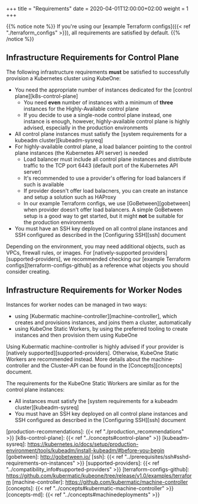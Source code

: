 +++
title = "Requirements"
date = 2020-04-01T12:00:00+02:00
weight = 1
+++

{{% notice note %}}
If you're using our [example Terraform configs]({{< ref "./terraform_configs" >}}),
all requirements are satisfied by default.
{{% /notice %}}

## Infrastructure Requirements for Control Plane

The following infrastructure requirements **must** be satisfied to successfully
provision a Kubernetes cluster using KubeOne:

* You need the appropriate number of instances dedicated for the
  [control plane][k8s-control-plane]
  * You need **even** number of instances with a minimum of **three** instances
  for the Highly-Available control plane
  * If you decide to use a single-node control plane instead, one instance is
    enough, however, highly-available control plane is highly advised,
    especially in the production environments
* All control plane instances must satisfy the
  [system requirements for a kubeadm cluster][kubeadm-sysreq]
* For highly-available control plane, a load balancer pointing to the
  control plane instances (the Kubernetes API server) is needed
  * Load balancer must include all control plane instances and distribute
    traffic to the TCP port 6443 (default port of the Kubernetes API server)
  * It's recommended to use a provider's offering for load balancers if such is
    available
  * If provider doesn't offer load balacners, you can create an instance and
    setup a solution such as HAProxy
  * In our example Terraform configs, we use [GoBetween][gobetween] when
    provider doesn't offer load balancers. A simple GoBetween setup is a good
    way to get started, but it might **not** be suitable for the production
    environments
* You must have an SSH key deployed on all control plane instances and
  SSH configured as described in the [Configuring SSH][ssh] document

Depending on the environment, you may need additional objects, such as VPCs,
firewall rules, or images. For [natively-supported
providers][supported-providers], we recommended checking our [example Terraform
configs][terraform-configs-github] as a reference what objects you should consider
creating.

## Infrastructure Requirements for Worker Nodes

Instances for worker nodes can be managed in two ways:

* using [Kubermatic machine-controller][machine-controller], which creates and
  provisions instances, and joins them a cluster, automatically
* using KubeOne Static Workers, by using the preferred tooling to create
  instances and then provision them using KubeOne

Using Kubermatic machine-controller is highly advised if your provider is
[natively supported][supported-providers]. Otherwise, KubeOne Static Workers
are recommended instead. More details about the machine-controller and the
Cluster-API can be found in the [Concepts][concepts] document.

The requirements for the KubeOne Static Workers are similar as for the control
plane instances:

* All instances must satisfy the
  [system requirements for a kubeadm cluster][kubeadm-sysreq]
* You must have an SSH key deployed on all control plane instances and
  SSH configured as described in the [Configuring SSH][ssh] document

[production-recommendations]: {{< ref "./production_recommendations" >}}
[k8s-control-plane]: {{< ref "../concepts#control-plane" >}}
[kubeadm-sysreq]: https://kubernetes.io/docs/setup/production-environment/tools/kubeadm/install-kubeadm/#before-you-begin
[gobetween]: http://gobetween.io/
[ssh]: {{< ref "../prerequisites/ssh#sshd-requirements-on-instances" >}}
[supported-providers]: {{< ref "../compatibility_info#supported-providers" >}}
[terraform-configs-github]: https://github.com/kubermatic/kubeone/tree/release/v1.0/examples/terraform
[machine-controller]: https://github.com/kubermatic/machine-controller
[concepts]: {{< ref "../concepts#kubermatic-machine-controller" >}}
[concepts-md]: {{< ref "../concepts#machinedeployments" >}}
